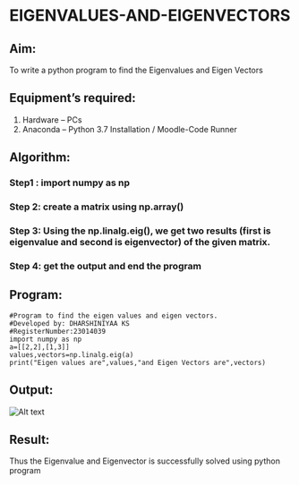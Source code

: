 # EIGENVALUES-AND-EIGENVECTORS
## Aim:
To write a python program to find the Eigenvalues and Eigen Vectors
## Equipment’s required:
1. 	Hardware – PCs
2. 	Anaconda – Python 3.7 Installation / Moodle-Code Runner
## Algorithm:
### Step1 : import numpy as np
### Step 2: create a matrix using np.array()
### Step 3: Using the np.linalg.eig(),  we get two results (first is eigenvalue and second is eigenvector) of the given matrix.
### Step 4: get the output and end the program

## Program:
```
#Program to find the eigen values and eigen vectors.
#Developed by: DHARSHINIYAA KS
#RegisterNumber:23014039
import numpy as np
a=[[2,2],[1,3]]
values,vectors=np.linalg.eig(a)
print("Eigen values are",values,"and Eigen Vectors are",vectors)
```
## Output:
![Alt text](image.png)
## Result:
Thus the Eigenvalue and Eigenvector is successfully solved using python program
